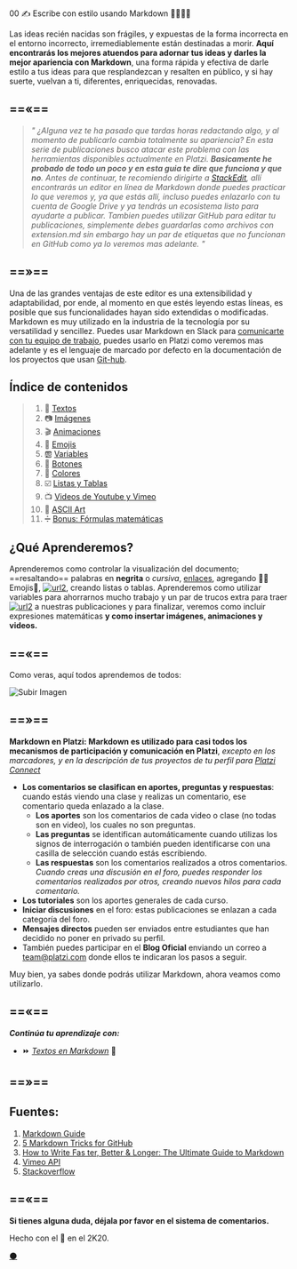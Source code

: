 00 ✍️ Escribe con estilo usando Markdown 👨‍🎨👩‍🎨


Las ideas recién nacidas son frágiles, y expuestas de la forma incorrecta en el entorno incorrecto, irremediablemente están destinadas a morir. **Aquí encontrarás los mejores atuendos para adornar tus ideas y darles la mejor apariencia con Markdown**, una forma rápida y efectiva de darle estilo a tus ideas para que resplandezcan y resalten en público, y si hay suerte, vuelvan a ti, diferentes, enriquecidas, renovadas. 


==«==
---
> _" ¿Alguna vez te ha pasado que tardas horas redactando algo, y al momento de publicarlo cambia totalmente su apariencia? En esta serie de publicaciones busco atacar este problema con las herramientas disponibles actualmente en Platzi. **Basicamente he probado de todo un poco y en esta guia te dire que funciona y que no**.  Antes de continuar, te recomiendo dirigirte a [StackEdit](https://stackedit.io/app#), allí encontrarás  un editor en línea de Markdown donde puedes practicar lo que veremos y, ya que estás allí, incluso puedes enlazarlo con tu cuenta de Google Drive y ya tendrás un ecosistema listo para ayudarte a publicar. Tambien puedes utilizar GitHub para editar tu publicaciones, simplemente debes guardarlas como archivos con extension.md sin embargo hay un par de etiquetas que no funcionan en GitHub como ya lo veremos mas adelante. "_

==»==
---


Una de las grandes ventajas de este editor es una extensibilidad y adaptabilidad, por ende, al momento en que estés leyendo estas líneas, es posible que sus funcionalidades hayan sido extendidas o modificadas. Markdown es muy utilizado en la industria de la tecnología por su versatilidad y sencillez. Puedes usar Markdown en Slack para [comunicarte con tu equipo de trabajo](https://platzi.com/clases/slack/ "Curso de Comunicación Online con Slack"), puedes usarlo en Platzi como veremos mas adelante y es el lenguaje de marcado por defecto en la documentación de los proyectos que usan [Git-hub](https://platzi.com/clases/git-github/ "Curso Profesional de Git y GitHub").  


## Índice de contenidos


>1. 📖 [Textos](https://platzi.com/comunidad/textos-con-estilo-en-markdown/ "Textos en Markdown") 
>1. 📷 [Imágenes](https://platzi.com/comunidad/imagenes-con-estilo-en-markdown/ "Imágenes en Markdown") 
>1. 🎬 [Animaciones](https://platzi.com/comunidad/animaciones-con-estilo-en-markdown/ "Animaciones en Markdown") 
>1. 🍕 [Emojis](https://platzi.com/comunidad/emojis-con-estilo-en-markdown/ "Emojis en Markdown") 
>1. 🆎 [Variables](https://platzi.com/comunidad/variables-con-estilo-en-markdown/ "Variables en Markdown") 
>1. 🔲 [Botones](https://platzi.com/comunidad/botones-con-estilo-en-markdown/ "Botones en Markdown") 
>1. 🌈 [Colores](https://platzi.com/comunidad/colores-con-estilo-en-markdown/ "Colores en Markdown") 
>1. ☑️ [Listas y Tablas](https://platzi.com/comunidad/listas-y-tablas-con-estilo-en-markdown/ "Listas y Tablas en Markdown") 
>1. 📺 [Videos de Youtube y Vimeo](https://platzi.com/comunidad/videos-de-youtube-y-vimeo-con-estilo-en-markdown/ "Videos de Youtube y Vimeo en Markdown") 
>1. 🔣 [ASCII Art](https://platzi.com/comunidad/ascii-art-con-estilo-en-markdown/ "ASCII Art en Markdown") 
>1. ➗ [Bonus: Fórmulas matemáticas](https://platzi.com/comunidad/bonus-formulas-matematicas-con-estilo-en-markdown "Bonus: Fórmulas matemáticas en Markdown") 


## ¿Qué Aprenderemos?

Aprenderemos como controlar la visualización del documento; ==resaltando== palabras en **negrita** o _cursiva_, [enlaces](), agregando 👨‍🚀Emojis🚀,  [![url2](https://via.placeholder.com/75x16/444/fcfcfc?text=Botones "Código Fuente del artículo Imágenes")](https://drive.google.com/file/d/1x6TACRmABiGQdZbztIdMi73wMINwOta5/view?usp=sharing), creando listas o tablas. Aprenderemos como utilizar variables para ahorrarnos mucho trabajo y un par de trucos extra para traer [![url2](https://via.placeholder.com/75x16/98ca3f/444?text=Color "Código Fuente del artículo Imágenes")]() a nuestras publicaciones y para finalizar, veremos como incluir expresiones matemáticas **y como insertar imágenes, animaciones y videos.** 

==«==
---

Como veras, aquí todos aprendemos de todos:

![Subir Imagen](https://s5.gifyu.com/images/subirImagen.gif)

==»==
---


**Markdown en Platzi: Markdown es utilizado para casi todos los mecanismos de participación y comunicación en Platzi**, _excepto en los marcadores, y en la descripción de tus proyectos de tu perfil para [Platzi Connect](https://platzi.com/empleos/)_

* **Los comentarios se clasifican en aportes, preguntas y respuestas**: cuando estás viendo una clase y realizas un comentario, ese comentario queda enlazado a la clase.  
    * **Los aportes** son los comentarios de cada video o clase (no todas son en video), los cuales no son preguntas.
  * **Las preguntas** se identifican automáticamente cuando utilizas los signos de interrogación o también pueden identificarse con una casilla de selección cuando estás escribiendo.
  * **Las respuestas** son los comentarios realizados a otros comentarios. _Cuando creas una discusión en el foro, puedes responder los comentarios realizados por otros, creando nuevos hilos para cada comentario._
* **Los tutoriales** son los aportes generales de cada curso.
* **Iniciar discusiones** en el foro: estas publicaciones se enlazan a cada categoría del foro.
* **Mensajes directos** pueden ser enviados entre estudiantes que han decidido no poner en privado su perfil.
* También puedes participar en el **Blog Oficial** enviando un correo a team@platzi.com donde ellos te indicaran los pasos a seguir.


Muy bien, ya sabes donde podrás utilizar Markdown, ahora veamos como utilizarlo. 

==«==
---



**_Continúa tu aprendizaje con:_**

* ⏩ [_Textos en Markdown_](https://platzi.com/comunidad/textos-con-estilo-en-markdown) 📖


==»==
---


Fuentes:
---

1. [Markdown Guide](https://ia.net/writer/support/general/markdown-guide) 
1. [5 Markdown Tricks for GitHub](https://grantwinney.com/cool-markdown-tricks-for-github/)
1. [How to Write Fas ter, Better & Longer: The Ultimate Guide to Markdown](https://ghost.org/changelog/markdown/)
1. [Vimeo API](https://developer.vimeo.com/api/common-formats)
1. [Stackoverflow](https://stackoverflow.com/questions/2068344/how-do-i-get-a-youtube-video-thumbnail-from-the-youtube-api#2068371)


==«==
---

**Si tienes alguna duda, déjala por favor en el sistema de comentarios.**


Hecho con el 💚 en el 2K20. 

[⚫](https://drive.google.com/file/d/14XYLhP6wRvaxRXHe6W5zcT03HGUbVV6i/view?usp=sharing "Código fuente de esta página")
